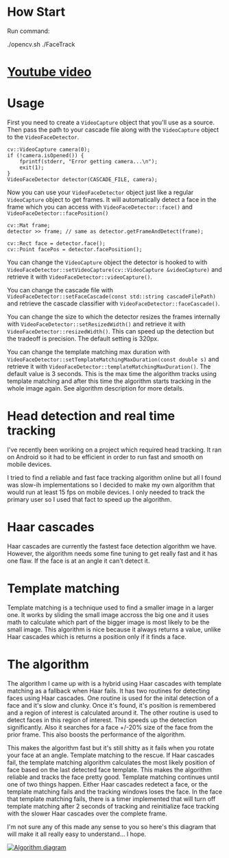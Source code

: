 # How Start

Run command:

./opencv.sh
./FaceTrack

# [Youtube video](https://youtu.be/lkFBWUjwDl8)

# Usage

First you need to create a `VideoCapture` object that you'll use as a source. Then pass the path to your cascade file along with the `VideoCapture` object to the `VideoFaceDetector`.

    cv::VideoCapture camera(0);
    if (!camera.isOpened()) {
        fprintf(stderr, "Error getting camera...\n");
        exit(1);
    }
    VideoFaceDetector detector(CASCADE_FILE, camera);
    
Now you can use your `VideoFaceDetector` object just like a regular `VideoCapture` object to get frames. It will automatically detect a face in the frame which you can access with `VideoFaceDetector::face()` and `VideoFaceDetector::facePosition()`

    cv::Mat frame;
    detector >> frame; // same as detector.getFrameAndDetect(frame);
    
    cv::Rect face = detector.face();
    cv::Point facePos = detector.facePosition();
    
You can change the `VideoCapture` object the detector is hooked to with `VideoFaceDetector::setVideoCapture(cv::VideoCapture &videoCapture)` and retrieve it with `VideoFaceDetector::videoCapture()`.

You can change the cascade file with `VideoFaceDetector::setFaceCascade(const std::string cascadeFilePath)` and retrieve the cascade classifier with `VideoFaceDetector::faceCascade()`.

You can change the size to which the detector resizes the frames internally with `VideoFaceDetector::setResizedWidth()` and retrieve it with `VideoFaceDetector::resizedWidth()`. This can speed up the detection but the tradeoff is precision. The default setting is 320px.

You can change the template matching max duration with `VideoFaceDetector::setTemplateMatchingMaxDuration(const double s)` and retrieve it with `VideoFaceDetector::templateMatchingMaxDuration()`. The default value is 3 seconds. This is the max time the algorithm tracks using template matching and after this time the algorithm starts tracking in the whole image again. See algorithm description for more details.
 
# Head detection and real time tracking

I've recently been woriking on a project which required head tracking. It ran on Android so it had to be efficient in order to run fast and smooth on mobile devices.
    
I tried to find a reliable and fast face tracking algorithm online but all I found was slow-ih implementations so I decided to make my own algorithm that would run at least 15 fps on mobile devices. I only needed to track the primary user so I used that fact to speed up the algorithm.
    
# Haar cascades 
    
Haar cascades are currently the fastest face detection algorithm we have. However, the algorithm needs some fine tuning to get really fast and it has one flaw. If the face is at an angle it can't detect it.

# Template matching
        
Template matching is a technique used to find a smaller image in a larger one. It works by sliding the small image accross the big one and it uses math to calculate which part of the bigger image is most likely to be the small image. This algorithm is nice because it always returns a value, unlike Haar cascades which is returns a position only if it finds a face.
    
# The algorithm
        
The algorithm I came up with is a hybrid using Haar cascades with template matching as a fallback when Haar fails. It has two routines for detecting faces using Haar cascades. One routine is used for the inital detection of a face and it's slow and clunky. Once it's found, it's position is remembered and a region of interest is calculated around it. The other routine is used to detect faces in this region of interest. This speeds up the detection significantly. Also it searches for a face +/-20% size of the face from the prior frame. This also boosts the performance of the algorithm.

This makes the algorithm fast but it's still shitty as it fails when you rotate your face at an angle. Template matching to the rescue. If Haar cascades fail, the template matching algorithm calculates the most likely position of face based on the last detected face template. This makes the algorithm reliable and tracks the face pretty good. Template matching continues until one of two things happen. Either Haar cascades redetect a face, or the template matching fails and the tracking windows loses the face. In the face that template matching fails, there is a timer implemented that will turn off template matching after 2 seconds of tracking and reinitialize face tracking with the slower Haar cascades over the complete frame.
    
I'm not sure any of this made any sense to you so here's this diagram that will make it all really easy to understand... I hope.
 
[![Algorithm diagram](https://raw.githubusercontent.com/mc-jesus/face_detect_n_track/master/image/img.png)](https://youtu.be/lkFBWUjwDl8)
